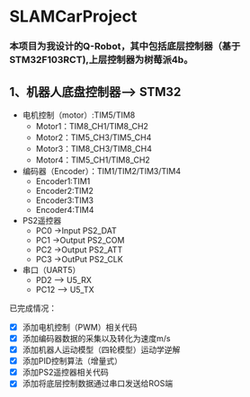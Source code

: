 # SLAMCarProject
### 本项目为我设计的Q-Robot，其中包括**底层控制器**（基于STM32F103RCT),上层控制器为**树莓派4b**。
## 1、机器人底盘控制器--> STM32
- 电机控制（motor）:TIM5/TIM8
  - Motor1：TIM8_CH1/TIM8_CH2
  - Motor2：TIM5_CH3/TIM5_CH4
  - Motor3：TIM8_CH3/TIM8_CH4
  - Motor4：TIM5_CH1/TIM8_CH2
- 编码器（Encoder）：TIM1/TIM2/TIM3/TIM4
  - Encoder1:TIM1
  - Encoder2:TIM2
  - Encoder3:TIM3
  - Encoder4:TIM4
- PS2遥控器
  - PC0 ->Input    PS2_DAT
  - PC1 ->Output   PS2_COM
  - PC2 ->Output   PS2_ATT
  - PC3 ->OutPut   PS2_CLK
- 串口（UART5）
  - PD2  --> U5_RX
  - PC12 --> U5_TX

已完成情况：
- [x]  添加电机控制（PWM）相关代码
- [x]  添加编码器数据的采集以及转化为速度m/s
- [x]  添加机器人运动模型（四轮模型）运动学逆解
- [x]  添加PID控制算法（增量式） 
- [x]  添加PS2遥控器相关代码
- [x]  添加将底层控制数据通过串口发送给ROS端

